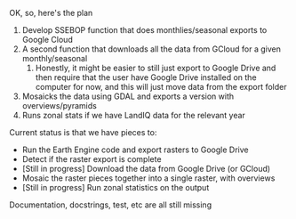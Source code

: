 OK, so, here's the plan

1. Develop SSEBOP function that does monthlies/seasonal exports to Google Cloud
2. A second function that downloads all the data from GCloud for a given monthly/seasonal
   1. Honestly, it might be easier to still just export to Google Drive and then require
   that the user have Google Drive installed on the computer for now, and this will
    just move data from the export folder
3. Mosaicks the data using GDAL and exports a version with overviews/pyramids
4. Runs zonal stats if we have LandIQ data for the relevant year

Current status is that we have pieces to:
* Run the Earth Engine code and export rasters to Google Drive
* Detect if the raster export is complete
* [Still in progress] Download the data from Google Drive (or GCloud)
* Mosaic the raster pieces together into a single raster, with overviews
* [Still in progress] Run zonal statistics on the output

Documentation, docstrings, test, etc are all still missing